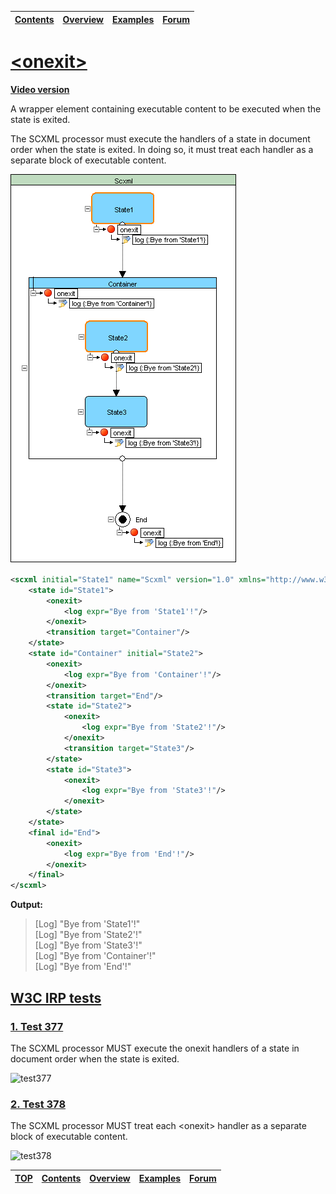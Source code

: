 <a name="top-anchor"/>

| [Contents](../README.md#table-of-contents) | [Overview](../README.md#scxml-overview) | [Examples](../README.md#examples) | [Forum](https://github.com/alexzhornyak/SCXML-tutorial/discussions) |
|---|---|---|---|

# [\<onexit>](https://www.w3.org/TR/scxml/#onexit)

**[Video version](https://youtu.be/CLj1mYw5b7M)**

A wrapper element containing executable content to be executed when the state is exited.

The SCXML processor must execute the <onexit> handlers of a state in document order when the state is exited. In doing so, it must treat each handler as a separate block of executable content.

![onentry-onexit - onexit](../Images/onexit%20-%201.gif)

```xml
<scxml initial="State1" name="Scxml" version="1.0" xmlns="http://www.w3.org/2005/07/scxml">
	<state id="State1">
		<onexit>
			<log expr="Bye from 'State1'!"/>
		</onexit>
		<transition target="Container"/>
	</state>
	<state id="Container" initial="State2">
		<onexit>
			<log expr="Bye from 'Container'!"/>
		</onexit>
		<transition target="End"/>
		<state id="State2">
			<onexit>
				<log expr="Bye from 'State2'!"/>
			</onexit>
			<transition target="State3"/>
		</state>
		<state id="State3">
			<onexit>
				<log expr="Bye from 'State3'!"/>
			</onexit>
		</state>
	</state>
	<final id="End">
		<onexit>
			<log expr="Bye from 'End'!"/>
		</onexit>
	</final>
</scxml>
```

**Output:**
> \[Log\] "Bye from 'State1'!" <br>
> \[Log\] "Bye from 'State2'!" <br>
> \[Log\] "Bye from 'State3'!" <br>
> \[Log\] "Bye from 'Container'!" <br>
> \[Log\] "Bye from 'End'!" <br>

## [W3C IRP tests](https://www.w3.org/Voice/2013/scxml-irp)

### [1. Test 377](https://www.w3.org/Voice/2013/scxml-irp/377/test377.txml)
The SCXML processor MUST execute the onexit handlers of a state in document order when the state is exited.

![test377](https://user-images.githubusercontent.com/18611095/28672971-dbaccf6c-72e9-11e7-89d8-ab5dd13f3c71.png)

### [2. Test 378](https://www.w3.org/Voice/2013/scxml-irp/378/test378.txml)
The SCXML processor MUST treat each \<onexit\> handler as a separate block of executable content.

![test378](https://user-images.githubusercontent.com/18611095/28673165-88fb15ac-72ea-11e7-9b6d-111105f7d3d9.png)

| [TOP](#top-anchor) | [Contents](../README.md#table-of-contents) | [Overview](../README.md#scxml-overview) | [Examples](../README.md#examples) | [Forum](https://github.com/alexzhornyak/SCXML-tutorial/discussions) |
|---|---|---|---|---|
